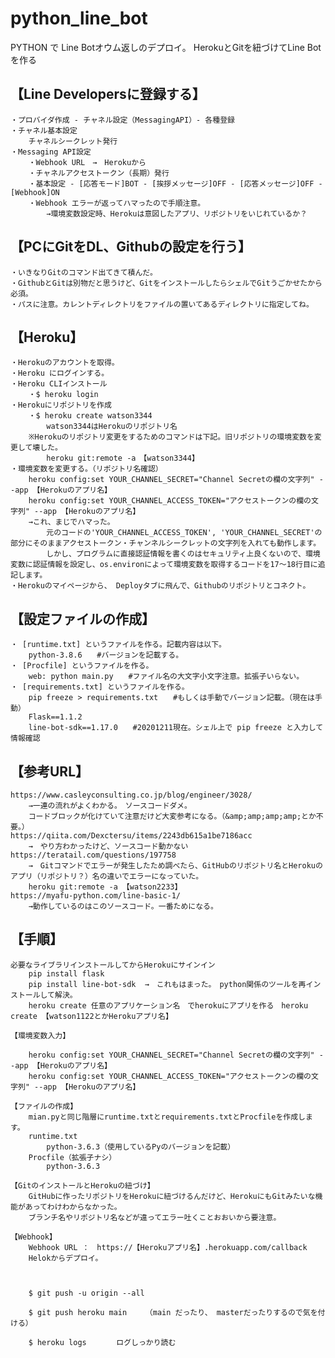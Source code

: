 # python_line_bot
PYTHON で Line Botオウム返しのデプロイ。
HerokuとGitを紐づけてLine Bot を作る


## 【Line Developersに登録する】
	・プロバイダ作成 - チャネル設定（MessagingAPI）- 各種登録
	・チャネル基本設定
		チャネルシークレット発行
	・Messaging API設定
		・Webhook URL　→　Herokuから
		・チャネルアクセストークン（長期）発行
		・基本設定 - [応答モード]BOT - [挨拶メッセージ]OFF - [応答メッセージ]OFF - [Webhook]ON
		・Webhook エラーが返ってハマったので手順注意。
			→環境変数設定時、Herokuは意図したアプリ、リポジトリをいじれているか？


## 【PCにGitをDL、Githubの設定を行う】
	・いきなりGitのコマンド出てきて積んだ。
	・GithubとGitは別物だと思うけど、GitをインストールしたらシェルでGitうごかせたから必須。
	・パスに注意。カレントディレクトリをファイルの置いてあるディレクトリに指定してね。


## 【Heroku】
	・Herokuのアカウントを取得。
	・Heroku にログインする。
	・Heroku CLIインストール
		・$ heroku login
	・Herokuにリポジトリを作成
		・$ heroku create watson3344　
			watson3344はHerokuのリポジトリ名
		※Herokuのリポジトリ変更をするためのコマンドは下記。旧リポジトリの環境変数を変更して壊した。
			heroku git:remote -a　【watson3344】
	・環境変数を変更する。（リポジトリ名確認）
		heroku config:set YOUR_CHANNEL_SECRET="Channel Secretの欄の文字列" --app 【Herokuのアプリ名】
		heroku config:set YOUR_CHANNEL_ACCESS_TOKEN="アクセストークンの欄の文字列" --app 【Herokuのアプリ名】
		→これ、まじでハマった。
			元のコードの'YOUR_CHANNEL_ACCESS_TOKEN', 'YOUR_CHANNEL_SECRET'の部分にそのままアクセストークン・チャンネルシークレットの文字列を入れても動作します。
			しかし、プログラムに直接認証情報を書くのはセキュリティ上良くないので、環境変数に認証情報を設定し、os.environによって環境変数を取得するコードを17～18行目に追記します。
	・Herokuのマイページから、 Deployタブに飛んで、Githubのリポジトリとコネクト。


## 【設定ファイルの作成】
	・ [runtime.txt] というファイルを作る。記載内容は以下。
		python-3.8.6　　#バージョンを記載する。
	・ [Procfile] というファイルを作る。
		web: python main.py　　#ファイル名の大文字小文字注意。拡張子いらない。
	・ [requirements.txt] というファイルを作る。
		pip freeze > requirements.txt　　#もしくは手動でバージョン記載。（現在は手動）
		Flask==1.1.2
		line-bot-sdk==1.17.0　　#20201211現在。シェル上で pip freeze と入力して情報確認


## 【参考URL】
	https://www.casleyconsulting.co.jp/blog/engineer/3028/
		→一連の流れがよくわかる。　ソースコードダメ。
		コードブロックが化けていて注意だけど大変参考になる。（&amp;amp;amp;amp;とか不要。）
	https://qiita.com/Dexctersu/items/2243db615a1be7186acc
		→　やり方わかったけど、ソースコード動かない
	https://teratail.com/questions/197758
		→　Gitコマンドでエラーが発生したため調べたら、GitHubのリポジトリ名とHerokuのアプリ（リポジトリ？）名の違いでエラーになっていた。
 		heroku git:remote -a 【watson2233】
 	https://myafu-python.com/line-basic-1/
 		→動作しているのはこのソースコード。一番ためになる。


 ## 【手順】
 	必要なライブラリインストールしてからHerokuにサインイン　
	 	pip install flask
		pip install line-bot-sdk  →　これもはまった。　python関係のツールを再インストールして解決。
		heroku create 任意のアプリケーション名　でherokuにアプリを作る　heroku create 【watson1122とかHerokuアプリ名】

	【環境変数入力】

		heroku config:set YOUR_CHANNEL_SECRET="Channel Secretの欄の文字列" --app 【Herokuのアプリ名】
		heroku config:set YOUR_CHANNEL_ACCESS_TOKEN="アクセストークンの欄の文字列" --app 【Herokuのアプリ名】

	【ファイルの作成】
		mian.pyと同じ階層にruntime.txtとrequirements.txtとProcfileを作成します。
		runtime.txt
			python-3.6.3（使用しているPyのバージョンを記載）
		Procfile（拡張子ナシ）
			python-3.6.3

	【GitのインストールとHerokuの紐づけ】
		GitHubに作ったリポジトリをHerokuに紐づけるんだけど、HerokuにもGitみたいな機能があってわけわからなかった。
		ブランチ名やリポジトリ名などが違ってエラー吐くことおおいから要注意。

	【Webhook】
		Webhook URL ：　https://【Herokuアプリ名】.herokuapp.com/callback
		Helokからデプロイ。



		$ git push -u origin --all

		$ git push heroku main　　　（main だったり、 masterだったりするので気を付ける）

		$ heroku logs　　　　ログしっかり読む
